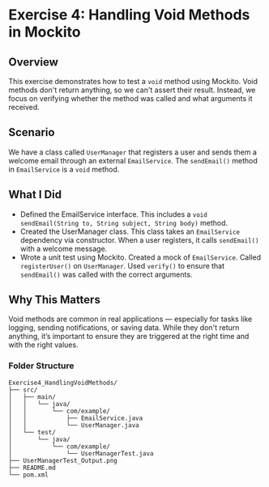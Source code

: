 # Exercise 4: Handling Void Methods in Mockito

## Overview
This exercise demonstrates how to test a `void` method using Mockito. Void methods don't return anything, so we can't assert their result. Instead, we focus on verifying whether the method was called and what arguments it received.

## Scenario
We have a class called `UserManager` that registers a user and sends them a welcome email through an external `EmailService`. The `sendEmail()` method in `EmailService` is a `void` method.

## What I Did
- Defined the EmailService interface. This includes a `void sendEmail(String to, String subject, String body)` method.
- Created the UserManager class. This class takes an `EmailService` dependency via constructor. When a user registers, it calls `sendEmail()` with a welcome message.
- Wrote a unit test using Mockito. Created a mock of `EmailService`. Called `registerUser()` on `UserManager`. Used `verify()` to ensure that `sendEmail()` was called with the correct arguments.

## Why This Matters
Void methods are common in real applications — especially for tasks like logging, sending notifications, or saving data. While they don't return anything, it’s important to ensure they are triggered at the right time and with the right values.

### Folder Structure

```
Exercise4_HandlingVoidMethods/
├── src/
│   ├── main/
│   │   └── java/
│   │       └── com/example/
│   │           ├── EmailService.java
│   │           └── UserManager.java
│   └── test/
│       └── java/
│           └── com/example/
│               └── UserManagerTest.java
├── UserManagerTest_Output.png
├── README.md
└── pom.xml
```